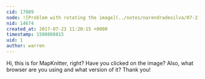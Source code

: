 ```yaml
---
cid: 17089
node: ![Problem with rotating the image](../notes/narendradesilva/07-21-2017/problem-with-rotating-the-image)
nid: 14674
created_at: 2017-07-23 11:20:15 +0000
timestamp: 1500808815
uid: 1
author: warren
---
```


Hi, this is for MapKnitter, right? Have you clicked on the image? Also, what browser are you using and what version of it? Thank you!